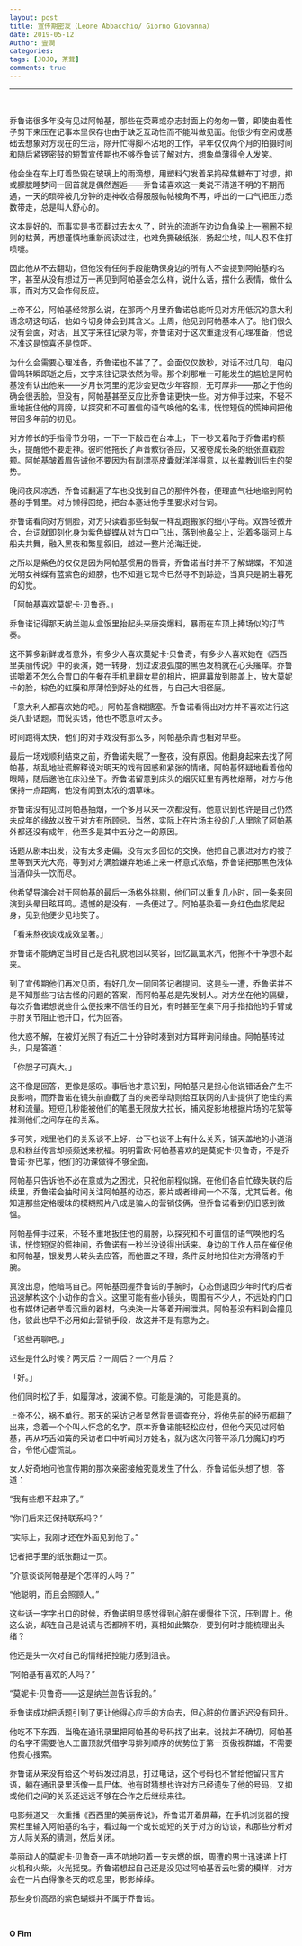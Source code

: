 ```yaml
---
layout: post
title: 宣传期密友（Leone Abbacchio/ Giorno Giovanna）
date: 2019-05-12
Author: 壹澗
categories: 
tags: [JOJO, 茶茸]
comments: true
--- 
```


***

<br/>

乔鲁诺很多年没有见过阿帕基，那些在荧幕或杂志封面上的匆匆一瞥，即使由着性子剪下来压在记事本里保存也由于缺乏互动性而不能叫做见面。他很少有空闲或基础去想象对方现在的生活，除开忙得脚不沾地的工作，早年仅仅两个月的拍摄时间和随后紧锣密鼓的短暂宣传期也不够乔鲁诺了解对方，想象单薄得令人发笑。

他会坐在车上盯着坠毁在玻璃上的雨滴想，用塑料勺发着呆捣碎焦糖布丁时想，抑或朦胧睡梦间一回首就是偶然邂逅——乔鲁诺喜欢这一类说不清道不明的不期而遇，一天的琐碎被几分钟的走神收拾得服服帖帖棱角不再，呼出的一口气把压力悉数带走，总是叫人舒心的。

这本是好的，而事实是书页翻过去太久了，时光的流逝在边边角角染上一圈圈不规则的枯黄，再想谨慎地重新阅读过往，也难免撕破纸张，扬起尘埃，叫人忍不住打喷嚏。

因此他从不去翻动，但他没有任何手段能确保身边的所有人不会提到阿帕基的名字，甚至从没有想过万一再见到阿帕基会怎么样，说什么话，摆什么表情，做什么事，而对方又会作何反应。

上帝不公，阿帕基经常那么说，在那两个月里乔鲁诺总能听见对方用低沉的意大利语念叨这句话，他如今切身体会到其含义。上周，他见到阿帕基本人了。他们很久没有会面，对话，且文字来往记录为零，乔鲁诺对于这次重逢没有心理准备，他说不准这是惊喜还是惊吓。

为什么会需要心理准备，乔鲁诺也不甚了了。会面仅仅数秒，对话不过几句，电闪雷鸣转瞬即逝之后，文字来往记录依然为零。那个刹那唯一可能发生的尴尬是阿帕基没有认出他来——岁月长河里的泥沙会更改少年容颜，无可厚非——那之于他的确会很丢脸，但没有，阿帕基甚至反应比乔鲁诺更快一些。对方伸手过来，不轻不重地扳住他的肩膀，以探究和不可置信的语气唤他的名讳，恍惚短促的慌神间把他带回多年前的初见。

对方修长的手指骨节分明，一下一下敲击在台本上，下一秒又着陆于乔鲁诺的额头，提醒他不要走神。彼时他拖长了声音敷衍答应，又被卷成长条的纸张直戳脸颊。阿帕基皱着眉告诫他不要因为有副漂亮皮囊就洋洋得意，以长辈教训后生的架势。

晚间夜风凉透，乔鲁诺翻遍了车也没找到自己的那件外套，便理直气壮地缩到阿帕基的手臂里。对方懒得回绝，把台本塞进他手里要求对台词。

乔鲁诺看向对方侧脸，对方只读着那些蚂蚁一样乱跑搬家的细小字母。双唇轻微开合，台词就即刻化身为紫色蝴蝶从对方口中飞出，落到他鼻尖上，沿着多瑙河上与船夫共舞，融入黑夜和繁星叙旧，越过一整片沧海迁徙。

之所以是紫色的仅仅是因为阿帕基惯用的唇膏，乔鲁诺当时并不了解蝴蝶，不知道光明女神蝶有蓝紫色的翅膀，也不知道它现今已然寻不到踪迹，当真只是朝生暮死的幻觉。

「阿帕基喜欢莫妮卡·贝鲁奇。」

乔鲁诺记得那天纳兰迦从盒饭里抬起头来唐突爆料，暴雨在车顶上捧场似的打节奏。

这不算多新鲜或者意外，有多少人喜欢莫妮卡·贝鲁奇，有多少人喜欢她在《西西里美丽传说》中的表演，她一转身，划过波浪弧度的黑色发梢就在心头瘙痒。乔鲁诺嚼着不怎么合胃口的午餐在手机里翻女星的相片，把屏幕放到膝盖上，放大莫妮卡的脸，棕色的虹膜和厚薄恰到好处的红唇，与自己大相径庭。

「意大利人都喜欢她的吧。」阿帕基含糊搪塞。乔鲁诺看得出对方并不喜欢进行这类八卦话题，而说实话，他也不愿意听太多。

时间跑得太快，他们的对手戏没有那么多，阿帕基杀青也相对早些。

最后一场戏顺利结束之前，乔鲁诺失眠了一整夜，没有原因。他翻身起来去找了阿帕基，胡乱地扯谎解释说对明天的戏有困惑和紧张的情绪。阿帕基怀疑地看着他的眼睛，随后邀他在床沿坐下。乔鲁诺留意到床头的烟灰缸里有两枚烟蒂，对方与他保持一点距离，他没有闻到太浓的烟草味。

乔鲁诺没有见过阿帕基抽烟，一个多月以来一次都没有。他意识到也许是自己仍然未成年的缘故以致于对方有所顾忌。当然，实际上在片场主役的几人里除了阿帕基外都还没有成年，他至多是其中五分之一的原因。

话题从剧本出发，没有太多走偏，没有太多回忆的交换。他把自己裹进对方的被子里等到天光大亮，等到对方满脸嫌弃地递上来一杯意式浓缩，乔鲁诺把那黑色液体当酒仰头一饮而尽。

他希望导演会对于阿帕基的最后一场格外挑剔，他们可以重复几小时，同一条来回演到头晕目眩耳鸣。遗憾的是没有，一条便过了。阿帕基染着一身红色血浆爬起身，见到他便少见地笑了。

「看来熬夜谈戏成效显著。」

乔鲁诺不能确定当时自己是否礼貌地回以笑容，回忆氤氲水汽，他擦不干净想不起来。

到了宣传期他们再次见面，有好几次一同回答记者提问。这是头一遭，乔鲁诺并不是不知那些刁钻古怪的问题的答案，而阿帕基总是先发制人。对方坐在他的隔壁，每次乔鲁诺想说些什么便投来不信任的目光，有时甚至在桌下用手指掐他的手臂或手肘关节阻止他开口，代为回答。

他大惑不解，在被灯光照了有近二十分钟时凑到对方耳畔询问缘由。阿帕基转过头，只是答道：

「你胆子可真大。」

这不像是回答，更像是感叹。事后他才意识到，阿帕基只是担心他说错话会产生不良影响，而乔鲁诺在镜头前直截了当的亲密举动则给互联网的八卦提供了绝佳的素材和流量。短短几秒能被他们的笔墨无限放大拉长，捕风捉影地根据片场的花絮等推测他们之间存在的关系。

多可笑，戏里他们的关系谈不上好，台下也谈不上有什么关系，铺天盖地的小道消息和粉丝传言却频频送来祝福。明明雷欧·阿帕基喜欢的是莫妮卡·贝鲁奇，不是乔鲁诺·乔巴拿，他们的功课做得不够全面。

阿帕基只告诉他不必在意或为之困扰，只祝他前程似锦。在他们各自忙碌失联的后续里，乔鲁诺会抽时间关注阿帕基的动态，影片或者绯闻一个不落，尤其后者。他知道那些定格暧昧的模糊照片八成是骗人的营销伎俩，但乔鲁诺看到仍旧感到微愠。

阿帕基伸手过来，不轻不重地扳住他的肩膀，以探究和不可置信的语气唤他的名讳，恍惚短促的慌神间，乔鲁诺有一秒半没说得出话来。身边的工作人员在催促他和阿帕基，银发男人转头去应答，而他置之不理，条件反射地扣住对方滑落的手腕。

真没出息，他暗骂自己。阿帕基回握乔鲁诺的手腕时，心态倒退回少年时代的后者迅速解构这个小动作的含义。这里可能有些小镜头，周围有不少人，不远处的门口也有媒体记者举着沉重的器材，乌泱泱一片等着开闸泄洪。阿帕基没有料到会撞见他，彼此也早不必用如此营销手段，故这并不是有意为之。

「迟些再聊吧。」

迟些是什么时候？两天后？一周后？一个月后？

「好。」

他们同时松了手，如履薄冰，波澜不惊。可能是演的，可能是真的。

上帝不公，祸不单行。那天的采访记者显然背景调查充分，将他先前的经历都翻了出来，念着一个个叫人怀念的名字。原本乔鲁诺能轻松应付，但他今天见过阿帕基，再从巧舌如簧的采访者口中听闻对方姓名，就为这次问答平添几分魔幻的巧合，令他心虚慌乱。

女人好奇地问他宣传期的那次亲密接触究竟发生了什么，乔鲁诺低头想了想，答道：

“我有些想不起来了。”

“你们后来还保持联系吗？”

“实际上，我刚才还在外面见到他了。”

记者把手里的纸张翻过一页。

“介意谈谈阿帕基是个怎样的人吗？”

“他聪明，而且会照顾人。”

这些话一字字出口的时候，乔鲁诺明显感觉得到心脏在缓慢往下沉，压到胃上。他这么说，却连自己是说谎与否都辨不明，真相如此繁杂，要到何时才能梳理出头绪？

他还是头一次对自己的情绪把控能力感到沮丧。

“阿帕基有喜欢的人吗？”

“莫妮卡·贝鲁奇——这是纳兰迦告诉我的。”

乔鲁诺成功把话题引到了更让他得心应手的方向去，但心脏的位置迟迟没有回升。

他吃不下东西，当晚在通讯录里把阿帕基的号码找了出来。说找并不确切，阿帕基的名字不需要他人工置顶就凭借字母排列顺序的优势位于第一页傲视群雄，不需要他费心搜索。

乔鲁诺从来没有给这个号码发过消息，打过电话，这个号码也不曾给他留只言片语，躺在通讯录里活像一具尸体。他有时猜想也许对方已经遗失了他的号码，又抑或他们之间的关系还远远不够在合作之后继续来往。

电影频道又一次重播《西西里的美丽传说》，乔鲁诺开着屏幕，在手机浏览器的搜索栏里输入阿帕基的名字，看过每一个或长或短的关于对方的访谈，和那些分析对方人际关系的猜测，然后关闭。

美丽动人的莫妮卡·贝鲁奇一声不吭地叼着一支未燃的烟，周遭的男士迅速递上打火机和火柴，火光摇曳。乔鲁诺想起自己还是没见过阿帕基吞云吐雾的模样，对方会在一片白得像冬天的叹息里，影影绰绰。

那些身价高昂的紫色蝴蝶并不属于乔鲁诺。

<br/>

**O Fim**